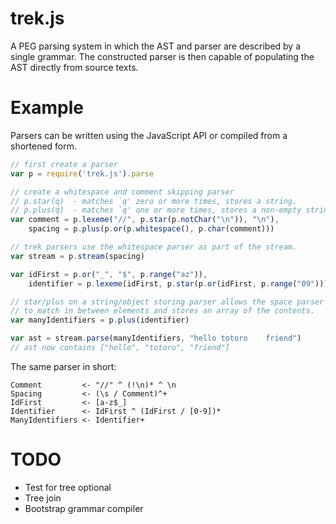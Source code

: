 # trek.js

A PEG parsing system in which the AST and parser are described by a single grammar. The constructed parser is then capable of populating the AST directly from source texts.

# Example

Parsers can be written using the JavaScript API or compiled from a shortened form.

```JavaScript
// first create a parser
var p = require('trek.js').parse

// create a whitespace and comment skipping parser
// p.star(q)  - matches `q' zero or more times, stores a string.
// p.plus(q)  - matches `q' one or more times, stores a non-empty string.
var comment = p.lexeme("//", p.star(p.notChar("\n")), "\n"),
    spacing = p.plus(p.or(p.whitespace(), p.char(comment)))

// trek parsers use the whitespace parser as part of the stream.
var stream = p.stream(spacing)

var idFirst = p.or("_", "$", p.range("az")),
    identifier = p.lexeme(idFirst, p.star(p.or(idFirst, p.range("09"))))

// star/plus on a string/object storing parser allows the space parser
// to match in between elements and stores an array of the contents.
var manyIdentifiers = p.plus(identifier)

var ast = stream.parse(manyIdentifiers, "hello totoro    friend")
// ast now contains ["hello", "totoro", "friend"]
```

The same parser in short:

```
Comment         <- "//" ^ (!\n)* ^ \n
Spacing         <- (\s / Comment)^+
IdFirst         <- [a-z$_]
Identifier      <- IdFirst ^ (IdFirst / [0-9])*
ManyIdentifiers <- Identifier+
```

# TODO
* Test for tree optional
* Tree join
* Bootstrap grammar compiler
